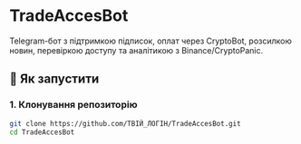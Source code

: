 # TradeAccesBot

Telegram-бот з підтримкою підписок, оплат через CryptoBot, розсилкою новин, перевіркою доступу та аналітикою з Binance/CryptoPanic.

## 🚀 Як запустити

### 1. Клонування репозиторію

```bash
git clone https://github.com/ТВІЙ_ЛОГІН/TradeAccesBot.git
cd TradeAccesBot
